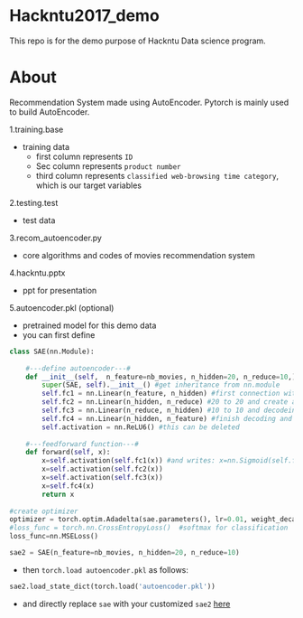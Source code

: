 # Hackntu2017_demo
This repo is for the demo purpose of Hackntu Data science program.

# About
Recommendation System made using AutoEncoder.
Pytorch is mainly used to build AutoEncoder.

1.training.base
- training data
  - first column represents ```ID```
  - Sec column represents ```product number```
  - third column represents ```classified web-browsing time category```, which is our target variables
 
2.testing.test
- test data
 
3.recom_autoencoder.py
- core algorithms and codes of movies recommendation system

4.hackntu.pptx
- ppt for presentation

5.autoencoder.pkl (optional)
* pretrained model for this demo data
* you can first define 
```python
class SAE(nn.Module):
    
    #---define autoencoder---#
    def __init__(self,  n_feature=nb_movies, n_hidden=20, n_reduce=10,): 
        super(SAE, self).__init__() #get inheritance from nn.module
        self.fc1 = nn.Linear(n_feature, n_hidden) #first connection with 20 elements hidden neurons
        self.fc2 = nn.Linear(n_hidden, n_reduce) #20 to 20 and create another 10 neurons
        self.fc3 = nn.Linear(n_reduce, n_hidden) #10 to 10 and decodeing
        self.fc4 = nn.Linear(n_hidden, n_feature) #finish decoding and make output
        self.activation = nn.ReLU6() #this can be deleted
    
    #---feedforward function---#
    def forward(self, x):
        x=self.activation(self.fc1(x)) #and writes: x=nn.Sigmoid(self.fc1(x))...
        x=self.activation(self.fc2(x))
        x=self.activation(self.fc3(x))
        x=self.fc4(x)
        return x
   
#create optimizer
optimizer = torch.optim.Adadelta(sae.parameters(), lr=0.01, weight_decay=0.5)
#loss_func = torch.nn.CrossEntropyLoss()  #softmax for classification
loss_func=nn.MSELoss()

sae2 = SAE(n_feature=nb_movies, n_hidden=20, n_reduce=10)
```
* then ```torch.load autoencoder.pkl``` as follows:
 ```python
 sae2.load_state_dict(torch.load('autoencoder.pkl'))
 ```
 * and directly replace ```sae``` with your customized ```sae2``` [here](https://github.com/HowardNTUST/Hackntu2017_demo/blob/master/recom_autoencoder.py#L167)
  
